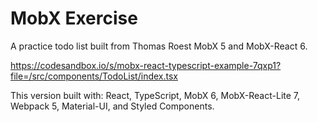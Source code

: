 # MobX Exercise

A practice todo list built from Thomas Roest MobX 5 and MobX-React 6.

https://codesandbox.io/s/mobx-react-typescript-example-7qxp1?file=/src/components/TodoList/index.tsx

This version built with: React, TypeScript, MobX 6, MobX-React-Lite 7, Webpack 5, Material-UI, and Styled Components.

